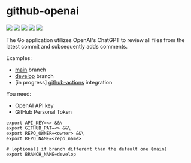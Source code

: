 # github-openai

![](https://img.shields.io/github/stars/michalswi/github-openai)
![](https://img.shields.io/github/issues/michalswi/github-openai)
![](https://img.shields.io/github/forks/michalswi/github-openai)
![](https://img.shields.io/github/last-commit/michalswi/github-openai)
![](https://img.shields.io/github/release/michalswi/github-openai)

The Go application utilizes OpenAI's ChatGPT to review all files from the latest commit and subsequently adds comments.  

Examples:
- [main](https://github.com/michalswi/github-openai-test/commit/684842f1c83edce4c0f8cd12b545ab8febf97891#comments) branch
- [develop](https://github.com/michalswi/github-openai-test/commit/3938a0d2482b325df367c824d3ded1bed8c307a9#comments) branch
- [in progress] [github-actions]() integration

You need:
- OpenAI API key
- GitHub Personal Token

```
export API_KEY=<> &&\
export GITHUB_PAT=<> &&\
export REPO_OWNER=<owner> &&\
export REPO_NAME=<repo_name>

# [optional] if branch different than the default one (main)
export BRANCH_NAME=develop
```
